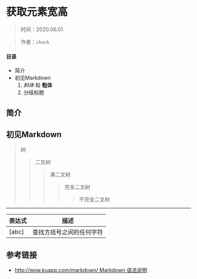 # 获取元素宽高

> 时间：2020.06.01  

> 作者：`chuck`

#### 目录

* 简介
* 初见Markdown
  1.  *斜体* 和 __粗体__
  2. 分级标题

## 简介

## 初见Markdown

> 树
> 
> > 二叉树
> > 
> > > 满二叉树
> > > 
> > > > 完全二叉树
> > > > 
> > > > > 不完全二叉树

---

| 表达式 | 描述 |
|  ---  | --- |
| [abc] | 查找方括号之间的任何字符|

## 参考链接

* [http://wow.kuapp.com/markdown/ Markdown 语法说明](http://wow.kuapp.com/markdown/)